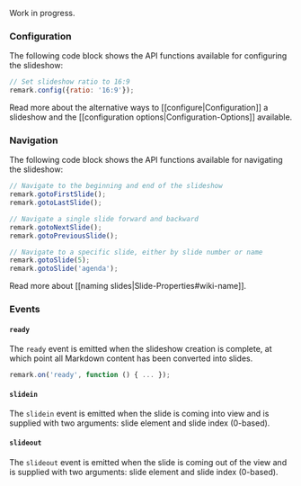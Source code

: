 Work in progress.

### Configuration

The following code block shows the API functions available for configuring the slideshow:

```javascript
// Set slideshow ratio to 16:9
remark.config({ratio: '16:9'});
```

Read more about the alternative ways to [[configure|Configuration]] a slideshow and the [[configuration options|Configuration-Options]] available.

### Navigation

The following code block shows the API functions available for navigating the slideshow:

```javascript
// Navigate to the beginning and end of the slideshow
remark.gotoFirstSlide();
remark.gotoLastSlide();

// Navigate a single slide forward and backward
remark.gotoNextSlide();
remark.gotoPreviousSlide();

// Navigate to a specific slide, either by slide number or name
remark.gotoSlide(5);
remark.gotoSlide('agenda');
```

Read more about [[naming slides|Slide-Properties#wiki-name]].

### Events

#### `ready`

The `ready` event is emitted when the slideshow creation is complete, at which point all Markdown content has been converted into slides.

```javascript
remark.on('ready', function () { ... });
```

#### `slidein`

The `slidein` event is emitted when the slide is coming into view and is supplied with two arguments: slide element and slide index (0-based).

#### `slideout`

The `slideout` event is emitted when the slide is coming out of the view and is supplied with two arguments: slide element and slide index (0-based).